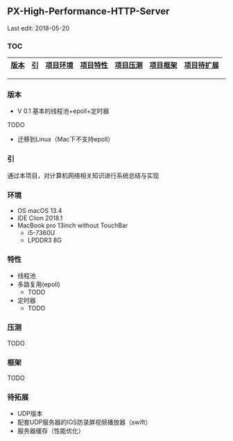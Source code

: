 ## PX-High-Performance-HTTP-Server
Last edit: 2018-05-20


### TOC

| [版本](###环境) | [引](###引)| [项目环境](###环境) | [项目特性](###特性) | [项目压测](###压测) | [项目框架](###框架) | [项目待扩展](###待扩展) |
| :-: | :-: | :-: | :-: | :-: | :-: | :-: |

---

### 版本

- V 0.1 基本的线程池+epoll+定时器

TODO

- 迁移到Linux（Mac下不支持epoll）

### 引

通过本项目，对计算机网络相关知识进行系统总结与实现

### 环境

- OS macOS 13.4
- IDE Clion 2018.1
- MacBook pro 13inch without TouchBar
    - i5-7360U
    - LPDDR3 8G

### 特性

- 线程池
- 多路复用(epoll)
    - TODO
- 定时器
    - TODO

### 压测
TODO

### 框架
TODO

### 待拓展

- UDP版本
- 配套UDP服务器的IOS防录屏视频播放器（swift）
- 服务器缓存（性能优化）
